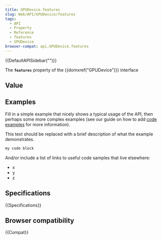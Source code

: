 ```yaml
---
title: GPUDevice.features
slug: Web/API/GPUDevice/features
tags:
  - API
  - Property
  - Reference
  - features
  - GPUDevice
browser-compat: api.GPUDevice.features
---
```

{{DefaultAPISidebar("")}}

The **`features`** property of the {{domxref("GPUDevice")}} interface 

## Value



## Examples

Fill in a simple example that nicely shows a typical usage of the API, then perhaps some more complex examples (see our guide on how to add [code examples](/en-US/docs/MDN/Contribute/Structures/Code_examples) for more information).

This text should be replaced with a brief description of what the example demonstrates.

```js
my code block
```

And/or include a list of links to useful code samples that live elsewhere:

*   x
*   y
*   z

## Specifications

{{Specifications}}

## Browser compatibility

{{Compat}}


